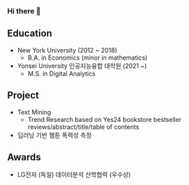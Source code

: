 ### Hi there 👋

## Education
- New York University (2012 ~ 2018)
    - B.A. in Economics (minor in mathematics)
- Yonsei University 인공지능융합 대학원 (2021 ~)
    - M.S. in Digital Analytics

## Project
- Text Mining
    - Trend Research based on Yes24 bookstore bestseller reviews/abstract/title/table of contents
- 딥러닝 기반 웹툰 폭력성 측정

## Awards
- LG전자 (독일) 데이터분석 산학협력 (우수상) 
<!--
**myk9316/myk9316** is a ✨ _special_ ✨ repository because its `README.md` (this file) appears on your GitHub profile.

Here are some ideas to get you started:

- 🔭 I’m currently working on ...
- 🌱 I’m currently learning ...
- 👯 I’m looking to collaborate on ...
- 🤔 I’m looking for help with ...
- 💬 Ask me about ...
- 📫 How to reach me: ...
- 😄 Pronouns: ...
- ⚡ Fun fact: ...
-->

